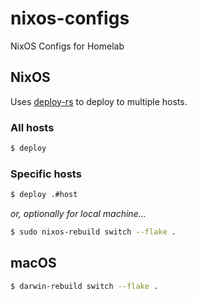 # nixos-configs

NixOS Configs for Homelab

## NixOS

Uses [deploy-rs](https://github.com/serokell/deploy-rs) to deploy to multiple hosts.

### All hosts

```sh
$ deploy
```

### Specific hosts

```sh
$ deploy .#host
```

_or, optionally for local machine..._

```sh
$ sudo nixos-rebuild switch --flake .
```

## macOS

```sh
$ darwin-rebuild switch --flake .
```

